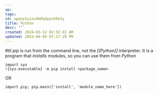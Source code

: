 ```yaml
---
up: 
tags: 
id: uppoy1ujnz4m0q4ppsk6e1y
title: Python
desc: ""
created: 2024-03-12 02:32:42 AM
updated: 2024-04-09 07:17:29 PM
---
```

#til _pip_ is run from the command line, not the _[[Python]]_ interpreter. It is a program that _installs_ modules, so you can use them from _Python_ 

```
import sys  
!{sys.executable} -m pip install <package_name>
```

OR
```
import pip; pip.main(['install', 'module_name_here'])
```


